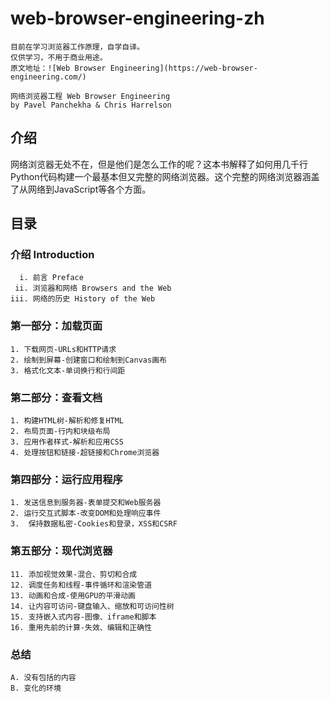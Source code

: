# web-browser-engineering-zh

    目前在学习浏览器工作原理，自学自译。
    仅供学习，不用于商业用途。
    原文地址：![Web Browser Engineering](https://web-browser-engineering.com/)

    网络浏览器工程 Web Browser Engineering 
    by Pavel Panchekha & Chris Harrelson

## 介绍

网络浏览器无处不在，但是他们是怎么工作的呢？这本书解释了如何用几千行Python代码构建一个最基本但又完整的网络浏览器。这个完整的网络浏览器涵盖了从网络到JavaScript等各个方面。

## 目录
### 介绍 Introduction

      i. 前言 Preface
     ii. 浏览器和网络 Browsers and the Web
    iii. 网络的历史 History of the Web

### 第一部分：加载页面

    1. 下载网页-URLs和HTTP请求
    2. 绘制到屏幕-创建窗口和绘制到Canvas画布
    3. 格式化文本-单词换行和行间距

### 第二部分：查看文档

    1. 构建HTML树-解析和修复HTML
    2. 布局页面-行内和块级布局
    3. 应用作者样式-解析和应用CSS
    4. 处理按钮和链接-超链接和Chrome浏览器
   
### 第四部分：运行应用程序

    1. 发送信息到服务器-表单提交和Web服务器
    2. 运行交互式脚本-改变DOM和处理响应事件
    3.  保持数据私密-Cookies和登录，XSS和CSRF

### 第五部分：现代浏览器

    11. 添加视觉效果-混合、剪切和合成
    12. 调度任务和线程-事件循环和渲染管道
    13. 动画和合成-使用GPU的平滑动画
    14. 让内容可访问-键盘输入、缩放和可访问性树
    15. 支持嵌入式内容-图像、iframe和脚本
    16. 重用先前的计算-失效、编辑和正确性

### 总结

    A. 没有包括的内容
    B. 变化的环境

